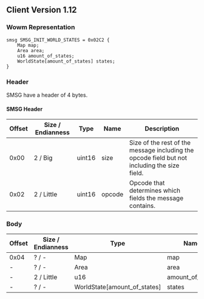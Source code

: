 ## Client Version 1.12

### Wowm Representation
```rust,ignore
smsg SMSG_INIT_WORLD_STATES = 0x02C2 {
    Map map;    
    Area area;    
    u16 amount_of_states;    
    WorldState[amount_of_states] states;    
}
```
### Header
SMSG have a header of 4 bytes.

#### SMSG Header
| Offset | Size / Endianness | Type   | Name   | Description |
| ------ | ----------------- | ------ | ------ | ----------- |
| 0x00   | 2 / Big           | uint16 | size   | Size of the rest of the message including the opcode field but not including the size field.|
| 0x02   | 2 / Little        | uint16 | opcode | Opcode that determines which fields the message contains.|
### Body
| Offset | Size / Endianness | Type | Name | Description |
| ------ | ----------------- | ---- | ---- | ----------- |
| 0x04 | ? / - | Map | map |  |
| - | ? / - | Area | area |  |
| - | 2 / Little | u16 | amount_of_states |  |
| - | ? / - | WorldState[amount_of_states] | states |  |
